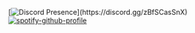 [![Discord Presence](https://lanyard-profile-readme.vercel.app/api/852891784898936832?&idleMessage=Probably%20planning%20something%20big...)](https://discord.gg/zBfSCasSnX)
[![spotify-github-profile](https://spotify-github-profile.vercel.app/api/view?uid=sreecharan.s&cover_image=true&theme=novatorem)](https://github.com/kittinan/spotify-github-profile)
